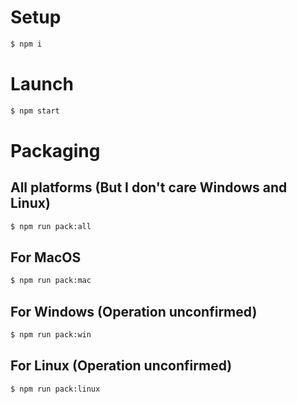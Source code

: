 # Setup
```sh
$ npm i
```

# Launch
```sh
$ npm start
```

# Packaging
## All platforms (But I don't care Windows and Linux)
```sh
$ npm run pack:all
```

## For MacOS
```sh
$ npm run pack:mac
```

## For Windows (Operation unconfirmed)
```sh
$ npm run pack:win
```

## For Linux (Operation unconfirmed)
```sh
$ npm run pack:linux
```
